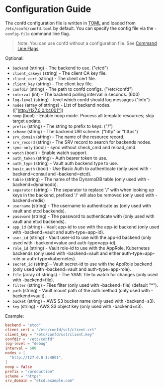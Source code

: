 # Configuration Guide

The confd configuration file is written in [TOML](https://github.com/mojombo/toml)
and loaded from `/etc/confd/confd.toml` by default. You can specify the config file via the `-config-file` command line flag.

> Note: You can use confd without a configuration file. See [Command Line Flags](https://github.com/kelseyhightower/confd/blob/master/docs/command-line-flags.md).

Optional:

* `backend` (string) - The backend to use. ("etcd")
* `client_cakeys` (string) - The client CA key file.
* `client_cert` (string) - The client cert file.
* `client_key` (string) - The client key file.
* `confdir` (string) - The path to confd configs. ("/etc/confd")
* `interval` (int) - The backend polling interval in seconds. (600)
* `log-level` (string) - level which confd should log messages ("info")
* `nodes` (array of strings) - List of backend nodes. (["http://127.0.0.1:4001"])
* `noop` (bool) - Enable noop mode. Process all template resources; skip target update.
* `prefix` (string) - The string to prefix to keys. ("/")
* `scheme` (string) - The backend URI scheme. ("http" or "https")
* `srv_domain` (string) - The name of the resource record.
* `srv_record` (string) - The SRV record to search for backends nodes.
* `sync-only` (bool) - sync without check_cmd and reload_cmd.
* `watch` (bool) - Enable watch support.
* `auth_token` (string) - Auth bearer token to use.
* `auth_type` (string) - Vault auth backend type to use.
* `basic_auth` (bool) - Use Basic Auth to authenticate (only used with -backend=consul and -backend=etcd).
* `table` (string) - The name of the DynamoDB table (only used with -backend=dynamodb).
* `separator` (string) - The separator to replace '/' with when looking up keys in the backend, prefixed '/' will also be removed (only used with -backend=redis)
* `username` (string) - The username to authenticate as (only used with vault and etcd backends).
* `password` (string) - The password to authenticate with (only used with vault and etcd backends).
* `app_id` (string) - Vault app-id to use with the app-id backend (only used with -backend=vault and auth-type=app-id).
* `user_id` (string) - Vault user-id to use with the app-id backend (only used with -backend=value and auth-type=app-id).
* `role_id` (string) - Vault role-id to use with the AppRole, Kubernetes backends (only used with -backend=vault and either auth-type=app-role or auth-type=kubernetes).
* `secret_id` (string) - Vault secret-id to use with the AppRole backend (only used with -backend=vault and auth-type=app-role).
* `file` (array of strings) - The YAML file to watch for changes (only used with -backend=file).
* `filter` (string) - Files filter (only used with -backend=file) (default "*").
* `path` (string) - Vault mount path of the auth method (only used with -backend=vault).
* `bucket` (string) - AWS S3 bucket name (only used with -backend=s3).
* `key` (string) - AWS S3 object key (only used with -backend=s3).

Example:

```TOML
backend = "etcd"
client_cert = "/etc/confd/ssl/client.crt"
client_key = "/etc/confd/ssl/client.key"
confdir = "/etc/confd"
log-level = "debug"
interval = 600
nodes = [
  "http://127.0.0.1:4001",
]
noop = false
prefix = "/production"
scheme = "https"
srv_domain = "etcd.example.com"
```
